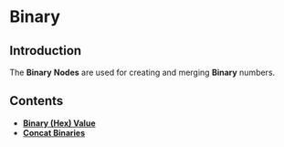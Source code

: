 # Binary

## Introduction

The **Binary** **Nodes** are used for creating and merging **Binary** numbers.

## Contents

* [**Binary \(Hex\) Value**](binary-hex-value.md)
* [**Concat Binaries**](concat-binaries.md)

